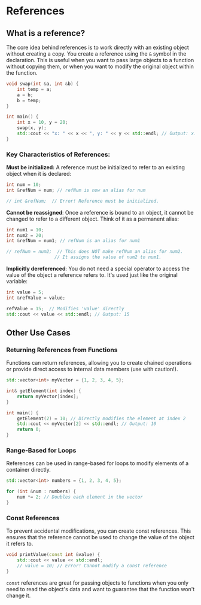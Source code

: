 # References

## What is a reference?

The core idea behind references is to work directly with an existing object without creating a copy. You create a reference using the `&` symbol in the declaration. This is useful when you want to pass large objects to a function without copying them, or when you want to modify the original object within the function.


```c++
void swap(int &a, int &b) {
    int temp = a;
    a = b;
    b = temp;
}

int main() {
    int x = 10, y = 20;
    swap(x, y);
    std::cout << "x: " << x << ", y: " << y << std::endl; // Output: x: 20, y: 10
}
```

### Key Characteristics of References:

**Must be initialized:** A reference must be initialized to refer to an existing object when it is declared:


```c++
int num = 10;
int &refNum = num; // refNum is now an alias for num

// int &refNum;  // Error! Reference must be initialized.
```

**Cannot be reassigned**: Once a reference is bound to an object, it cannot be changed to refer to a different object. Think of it as a permanent alias:

```c++
int num1 = 10;
int num2 = 20;
int &refNum = num1; // refNum is an alias for num1

// refNum = num2;  // This does NOT make refNum an alias for num2. 
                  // It assigns the value of num2 to num1.
```

**Implicitly dereferenced**: You do not need a special operator to access the value of the object a reference refers to. It's used just like the original variable:

```c++
int value = 5;
int &refValue = value;

refValue = 15;  // Modifies 'value' directly
std::cout << value << std::endl; // Output: 15
```

## Other Use Cases

### Returning References from Functions

Functions can return references, allowing you to create chained operations or provide direct access to internal data members (use with caution!).

```c++
std::vector<int> myVector = {1, 2, 3, 4, 5};

int& getElement(int index) {
    return myVector[index];
}

int main() {
    getElement(2) = 10; // Directly modifies the element at index 2
    std::cout << myVector[2] << std::endl; // Output: 10
    return 0;
}
```

### Range-Based for Loops

References can be used in range-based for loops to modify elements of a container directly.

```c++
std::vector<int> numbers = {1, 2, 3, 4, 5};

for (int &num : numbers) {
    num *= 2; // Doubles each element in the vector
}
```

### Const References

To prevent accidental modifications, you can create const references. This ensures that the reference cannot be used to change the value of the object it refers to.

```c++
void printValue(const int &value) {
    std::cout << value << std::endl;
    // value = 10; // Error! Cannot modify a const reference
}
```

`const` references are great for passing objects to functions when you only need to read the object's data and want to guarantee that the function won't change it.